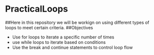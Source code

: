 # **PracticalLoops**

##Here in this repository we will be workign on using different types of loops to meet certain criteria.
##Objectives
- Use for loops to iterate a specific number of times
- use while loops to iterate based on conditions
- Use the break and continue statements to control loop flow
